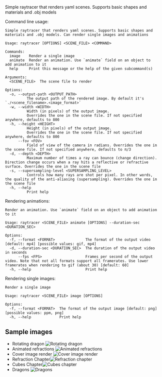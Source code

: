 Simple raytracer that renders yaml scenes. Supports basic shapes and materials and .obj models

Command line usage:

```
Simple raytracer that renders yaml scenes. Supports basic shapes and materials and .obj models. Can render single images and animations

Usage: raytracer [OPTIONS] <SCENE_FILE> <COMMAND>

Commands:
  image    Render a single image
  animate  Render an animation. Use `animate` field on an object to add animation to it
  help     Print this message or the help of the given subcommand(s)

Arguments:
  <SCENE_FILE>  The scene file to render

Options:
  -o, --output-path <OUTPUT_PATH>
          The output path of the rendered image. By default it's `./<scene_filename>.<image_format>`
  -w, --width <WIDTH>
          Width (in pixels) of the output image.
          Overrides the one in the scene file. If not specified anywhere, defaults to 800
  -h, --height <HEIGHT>
          Height (in pixels) of the output image.
          Overrides the one in the scene file. If not specified anywhere, defaults to 800
      --fov <FOV>
          Field of view of the camera in radians. Overrides the one in the scene file. If not specified anywhere, defaults to π/3
  -d, --depth <DEPTH>
          Maximum number of times a ray can bounce (change direction). Direction change occurs when a ray hits a reflective or refractive surface. Overrides the one in the scene file
  -s, --supersampling-level <SUPERSAMPLING_LEVEL>
          Controls how many rays are shot per pixel. In other words, the quality of the anti-aliasing (supersampling). Overrides the one in the scene file
  -h, --help
          Print help
```

Rendering animations:

```
Render an animation. Use `animate` field on an object to add animation to it

Usage: raytracer <SCENE_FILE> animate [OPTIONS] --duration-sec <DURATION_SEC>

Options:
  -f, --format <FORMAT>              The format of the output video [default: mp4] [possible values: gif, mp4]
  -d, --duration-sec <DURATION_SEC>  The duration of the output video in seconds
      --fps <FPS>                    Frames per second of the output video. Note that not all formats support all framerates. Use lower framerates when rendering to gif (about 30) [default: 60]
  -h, --help                         Print help
```

Rendering single images:

```
Render a single image

Usage: raytracer <SCENE_FILE> image [OPTIONS]

Options:
  -f, --format <FORMAT>  The format of the output image [default: png] [possible values: ppm, png]
  -h, --help             Print help
```

## Sample images

- Rotating dragon ![Rotating dragon](samples/renders/rotating_dragon.webp)
- Animated refractions ![Animated refractions](samples/renders/animated_refractions.webp)
- Cover image render ![Cover image render](samples/renders/cover.png)
- Refraction Chapter![Refraction chapter](samples/renders/refractions.png)
- Cubes Chapter![Cubes chapter](samples/renders/cubes.png)
- Dragons ![Dragons](samples/renders/dragons.png)
